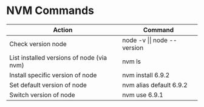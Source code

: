 # NVM Commands

| Action                                    | Command                     |
| ----------------------------------------- | --------------------------- |
| Check version node                        | node -v \|\| node --version |
| List installed versions of node (via nvm) | nvm ls                      |
| Install specific version of node          | nvm install 6.9.2           |
| Set default version of node               | nvm alias default 6.9.2     |
| Switch version of node                    | nvm use 6.9.1               |